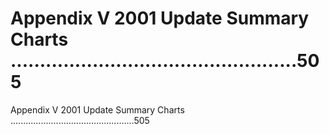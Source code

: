 # Appendix V 2001 Update Summary Charts .................................................505

Appendix V 2001 Update Summary Charts .................................................505